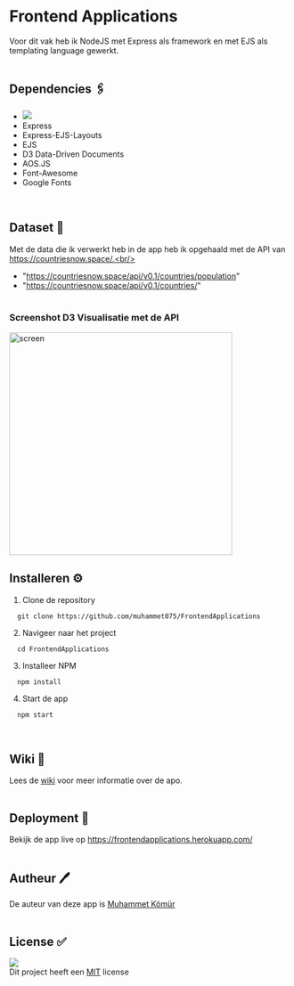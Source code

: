 # Frontend Applications
Voor dit vak heb ik NodeJS met Express als framework en met EJS als templating language gewerkt.<br/><br/>

## Dependencies 🖇   
* <img src="https://img.shields.io/badge/Node.js-43853D?style=for-the-badge&logo=node.js&logoColor=white"/>
* Express
* Express-EJS-Layouts
* EJS
* D3 Data-Driven Documents
* AOS.JS
* Font-Awesome
* Google Fonts
<br/>

## Dataset 💾
Met de data die ik verwerkt heb in de app heb ik opgehaald met de API van https://countriesnow.space/.<br/>
- "https://countriesnow.space/api/v0.1/countries/population"
- "https://countriesnow.space/api/v0.1/countries/"
<br/><br/>

### Screenshot D3 Visualisatie met de API
<img src="https://i.ibb.co/gTFk7dp/Schermafbeelding-2021-12-02-om-13-33-50.png" alt="screen" width="400px"/>
<br/>

## Installeren ⚙️
1. Clone de repository<br/>
```
  git clone https://github.com/muhammet075/FrontendApplications
```

2. Navigeer naar het project<br/>
```
  cd FrontendApplications
```

3. Installeer NPM<br/>
```
  npm install
```

4. Start de app<br/>
```
  npm start
```
<br/>

## Wiki 📖
Lees de <a href="https://github.com/muhammet075/FrontendApplications/wiki">wiki</a> voor meer informatie over de apo.
<br/><br/>

## Deployment 🚀
Bekijk de app live op https://frontendapplications.herokuapp.com/
<br/><br/>

## Autheur 🖊
De auteur van deze app is <a href="https://github.com/muhammet075">Muhammet Kömür</a> 
<br/><br/>

## License ✅
<img src="https://img.shields.io/github/license/muhammet075/FrontendApplications?style=plastic"/><br/>
Dit project heeft een <a href="https://github.com/muhammet075/FrontendApplications/blob/main/LICENSE">MIT</a> license 
